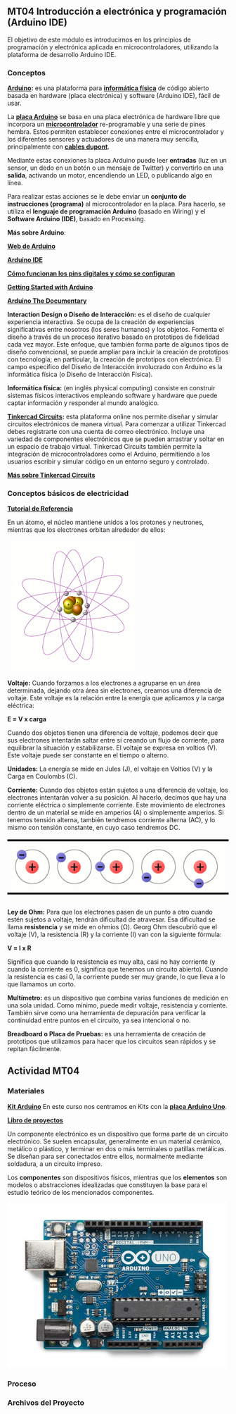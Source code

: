 ## MT04 Introducción a electrónica y programación (Arduino IDE)
El objetivo de este módulo es introducirnos en los principios de programación y electrónica aplicada en microcontroladores, utilizando la plataforma de desarrollo Arduino IDE. 

### Conceptos

**[Arduino](https://arduino.cl/que-es-arduino/):** es una plataforma para **[informática física](https://es.wikipedia.org/wiki/Inform%C3%A1tica_f%C3%ADsica)** de código abierto basada en hardware (placa electrónica) y software (Arduino IDE), fácil de usar.

La **[placa Arduino](https://es.wikipedia.org/wiki/Arduino)** se basa en una placa electrónica de hardware libre que incorpora un **[microcontrolador](https://www.estudioelectronica.com/que-es-un-microcontrolador/)** re-programable y una serie de pines hembra. Estos permiten establecer conexiones entre el microcontrolador y los diferentes sensores y actuadores de una manera muy sencilla, principalmente con **[cables dupont](https://es.wikipedia.org/wiki/Cable_puente)**.

Mediante estas conexiones la placa Arduino puede leer **entradas** (luz en un sensor, un dedo en un botón o un mensaje de Twitter) y convertirlo en una **salida**, activando un motor, encendiendo un LED, o publicando algo en línea. 

Para realizar estas acciones se le debe enviar un **conjunto de instrucciones (programa)** al microcontrolador en la placa. Para hacerlo, se utiliza el **lenguaje de programación Arduino** (basado en Wiring) y el **Software Arduino (IDE)**, basado en Processing.

 **Más sobre Arduino**:

**[Web de Arduino](https://www.arduino.cc/)**

**[Arduino IDE](https://www.arduino.cc/en/software)**

**[Cómo funcionan los pins digitales y cómo se configuran](https://docs.arduino.cc/learn/microcontrollers/digital-pins/)**

**[Getting Started with Arduino](https://www.esc19.net/cms/lib011/TX01933775/Centricity/Domain/110/make_gettingstartedwitharduino_3rdedition.pdf)**

**[Arduino The Documentary](https://vimeo.com/18390711)**


**Interaction Design o Diseño de Interacción:** es el diseño de cualquier experiencia interactiva. Se ocupa de la creación de experiencias significativas entre nosotros (los seres humanos) y los objetos. Fomenta el diseño a través de un proceso iterativo basado en prototipos de fidelidad cada vez mayor. 
Este enfoque, que también forma parte de algunos tipos de diseño convencional, se puede ampliar para incluir la creación de prototipos con tecnología; en particular, la creación de prototipos con electrónica. El campo específico del Diseño de Interacción involucrado con Arduino es la informática física (o Diseño de Interacción Física).

**Informática física:** (en inglés physical computing) consiste en construir sistemas físicos interactivos empleando software y hardware que puede captar información y responder al mundo analógico. 


**[Tinkercad Circuits](https://www.tinkercad.com/circuits):** esta plataforma online nos permite diseñar y simular circuitos electrónicos de manera virtual. Para comenzar a utilizar Tinkercad debes registrarte con una cuenta de correo electrónico.
Incluye una variedad de componentes electrónicos que se pueden arrastrar y soltar en un espacio de trabajo virtual. Tinkercad Circuits también permite la integración de microcontroladores como el Arduino, permitiendo a los usuarios escribir y simular código en un entorno seguro y controlado.

**[Más sobre Tinkercad Circuits](https://formacion.intef.es/mod/book/view.php?id=2625&chapterid=2413)** 


### Conceptos básicos de electricidad

**[Tutorial de Referencia](https://fablabbcn-projects.gitlab.io/learning/precourse/#electronics_coding/volts_waterfalls/)** 


En un átomo, el núcleo mantiene unidos a los protones y neutrones, mientras que los electrones orbitan alrededor de ellos:

![](../images/atomo.gif) 

**Voltaje:** Cuando forzamos a los electrones a agruparse en un área determinada, dejando otra área sin electrones, creamos una diferencia de voltaje. Este voltaje es la relación entre la energía que aplicamos y la carga eléctrica:

**E = V x carga**

Cuando dos objetos tienen una diferencia de voltaje, podemos decir que sus electrones intentarán saltar entre sí creando un flujo de corriente, para equilibrar la situación y estabilizarse. El voltaje se expresa en voltios (V). Este voltaje puede ser constante en el tiempo o alterno.

**Unidades:** La energía se mide en Jules (J), el voltaje en Voltios (V) y la Carga en Coulombs (C). 

**Corriente:** Cuando dos objetos están sujetos a una diferencia de voltaje, los electrones intentarán volver a su posición. Al hacerlo, decimos que hay una corriente eléctrica o simplemente corriente. Este movimiento de electrones dentro de un material se mide en amperios (A) o simplemente amperios. Si tenemos tensión alterna, también tendremos corriente alterna (AC), y lo mismo con tensión constante, en cuyo caso tendremos DC.

![](../images/corriente.gif) 

**Ley de Ohm:** Para que los electrones pasen de un punto a otro cuando estén sujetos a voltaje, tendrán dificultad de atravesar. Esa dificultad se llama **resistencia** y se mide en ohmios (Ω). Georg Ohm descubrió que el voltaje (V), la resistencia (R) y la corriente (I) van con la siguiente fórmula:

**V = I x R**

Significa que cuando la resistencia es muy alta, casi no hay corriente (y cuando la corriente es 0, significa que tenemos un circuito abierto). Cuando la resistencia es casi 0, la corriente puede ser muy grande, lo que lleva a lo que llamamos un corto.

**Multímetro:** es un dispositivo que combina varias funciones de medición en una sola unidad. Como mínimo, puede medir voltaje, resistencia y corriente. También sirve como una herramienta de depuración para verificar la continuidad entre puntos en el circuito, ya sea intencional o no.

**Breadboard o Placa de Pruebas:** es una herramienta de creación de prototipos que utilizamos para hacer que los circuitos sean rápidos y se repitan fácilmente.


## Actividad MT04


### Materiales

**[Kit Arduino](https://arduino.cl/kits-arduino/)** 
En este curso nos centramos en Kits con la **[placa Arduino Uno](https://es.wikipedia.org/wiki/Arduino_Uno)**.

**[Libro de proyectos](https://candy-ho.com/Drivers/librodeproyectosdearduinostarterkit-151212174250.pdf)**

Un componente electrónico es un dispositivo que forma parte de un circuito electrónico. Se suelen encapsular, generalmente en un material cerámico, metálico o plástico, y terminar en dos o más terminales o patillas metálicas. Se diseñan para ser conectados entre ellos, normalmente mediante soldadura, a un circuito impreso.

Los **componentes** son dispositivos físicos, mientras que los **elementos** son modelos o abstracciones idealizadas que constituyen la base para el estudio teórico de los mencionados componentes.

![](../images/arduino-uno.jpg) 


### Proceso

### Archivos del Proyecto
